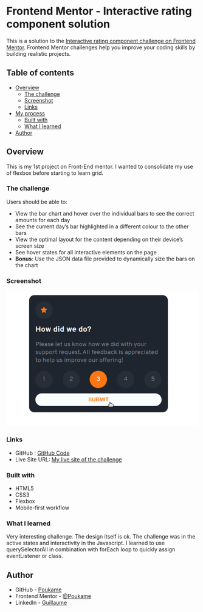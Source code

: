 # Frontend Mentor - Interactive rating component solution

This is a solution to the [Interactive rating component challenge on Frontend Mentor](https://www.frontendmentor.io/challenges/interactive-rating-component-koxpeBUmI). Frontend Mentor challenges help you improve your coding skills by building realistic projects. 

## Table of contents

- [Overview](#overview)
  - [The challenge](#the-challenge)
  - [Screenshot](#screenshot)
  - [Links](#links)
- [My process](#my-process)
  - [Built with](#built-with)
  - [What I learned](#what-i-learned)
- [Author](#author)

## Overview

This is my 1st project on Front-End mentor. I wanted to consolidate my use of flexbox before starting to learn grid.
### The challenge

Users should be able to:

- View the bar chart and hover over the individual bars to see the correct amounts for each day
- See the current day’s bar highlighted in a different colour to the other bars
- View the optimal layout for the content depending on their device’s screen size
- See hover states for all interactive elements on the page
- **Bonus**: Use the JSON data file provided to dynamically size the bars on the chart

### Screenshot

![Screenshot](./images/project-screenshot.png)

### Links

- GitHub : [GitHub Code](https://github.com/Poukame/Front-End-Mentor-Challenge/tree/main/FEM%20-%20interactive-rating-component-main)
- Live Site URL: [My live site of the challenge](https://relaxed-meerkat-1c08eb.netlify.app/)

### Built with

- HTML5
- CSS3
- Flexbox
- Mobile-first workflow

### What I learned

Very interesting challenge.
The design itself is ok. The challenge was in the active states and interactivity in the Javascript.
I learned to use querySelectorAll in combination with forEach loop to quickly assign eventListener or class.

## Author

- GitHub - [Poukame](https://github.com/Poukame)
- Frontend Mentor - [@Poukame](https://www.frontendmentor.io/profile/Poukame)
- LinkedIn - [Guillaume](https://www.linkedin.com/in/theretg)